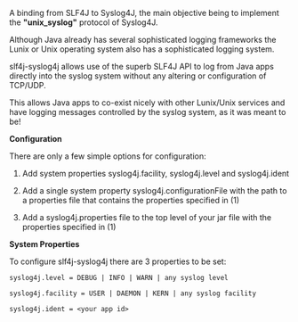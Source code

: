 A binding from SLF4J to Syslog4J, the main objective being to implement
the **"unix_syslog"** protocol of Syslog4J.

Although Java already has several sophisticated logging frameworks the
Lunix or Unix operating system also has a sophisticated logging system.

slf4j-syslog4j allows use of the superb SLF4J API to log from Java apps
directly into the syslog system without any altering or configuration of TCP/UDP.

This allows Java apps to co-exist nicely with other Lunix/Unix services and
have logging messages controlled by the syslog system, as it was
meant to be!

**Configuration**

There are only a few simple options for configuration:

1. Add system properties syslog4j.facility, syslog4j.level and syslog4j.ident

2. Add a single system property syslog4j.configurationFile with the path to a properties
file that contains the properties specified in (1)

3. Add a syslog4j.properties file to the top level of your jar file with the
properties specified in (1)

**System Properties**

To configure slf4j-syslog4j there are 3 properties to be set:

`syslog4j.level = DEBUG | INFO | WARN | any syslog level`

`syslog4j.facility = USER | DAEMON | KERN | any syslog facility`

`syslog4j.ident = <your app id>`


